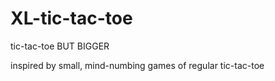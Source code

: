 # XL-tic-tac-toe
tic-tac-toe BUT BIGGER

inspired by small, mind-numbing games of regular tic-tac-toe